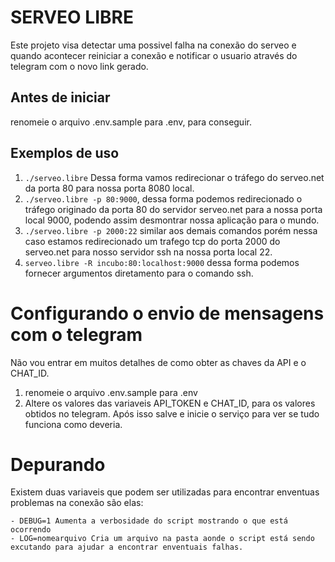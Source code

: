 # SERVEO LIBRE
Este projeto visa detectar uma possivel falha na conexão do serveo e quando acontecer reiniciar a conexão e notificar o usuario através do telegram com o novo link gerado.

## Antes de iniciar
renomeie o arquivo .env.sample para .env, para conseguir.

## Exemplos de uso
1. `./serveo.libre` Dessa forma vamos redirecionar o tráfego do serveo.net da porta 80 para nossa porta 8080 local.
2. `./serveo.libre -p 80:9000`, dessa forma podemos redirecionado o tráfego originado da porta 80 do servidor serveo.net para a nossa porta local 9000, podendo assim desmontrar nossa aplicação para o mundo.
3. `./serveo.libre -p 2000:22` similar aos demais comandos porém nessa caso estamos redirecionado um trafego tcp do porta 2000 do serveo.net para nosso servidor ssh na nossa porta local 22.
4. `serveo.libre -R incubo:80:localhost:9000` dessa forma podemos fornecer argumentos diretamento para o comando ssh.

# Configurando o envio de mensagens com o telegram
Não vou entrar em muitos detalhes de como obter as chaves da API e o CHAT_ID.

1. renomeie o arquivo .env.sample para .env
2. Altere os valores das variaveis API_TOKEN e CHAT_ID, para os valores obtidos no telegram. Após isso salve e inicie o serviço para ver se tudo funciona como deveria.

# Depurando
Existem duas variaveis que podem ser utilizadas para encontrar enventuas problemas na conexão são elas:
    
    - DEBUG=1 Aumenta a verbosidade do script mostrando o que está ocorrendo
    - LOG=nomearquivo Cria um arquivo na pasta aonde o script está sendo excutando para ajudar a encontrar enventuais falhas.